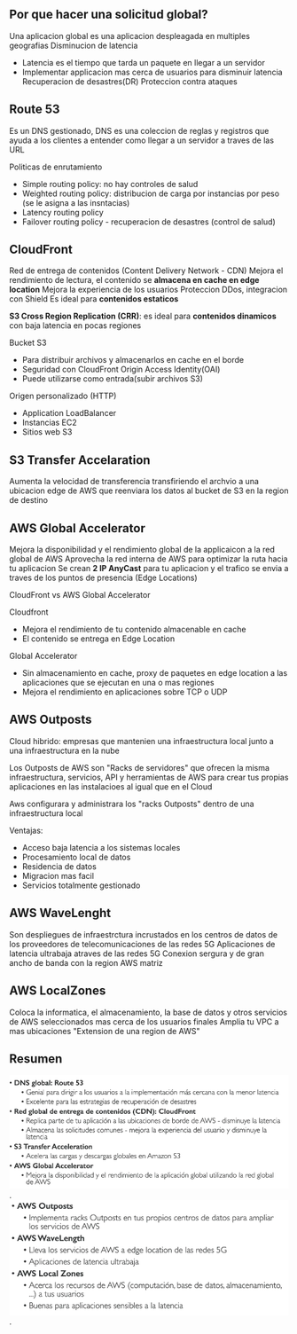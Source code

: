 
## Por que hacer una solicitud global?

Una aplicacion global es una aplicacion despleagada en multiples geografias
Disminucion de latencia
-   Latencia es el tiempo que tarda un paquete en llegar a un servidor
-   Implementar applicacion mas cerca de usuarios para disminuir latencia
Recuperacion de desastres(DR)
Proteccion contra ataques

## Route 53

Es un DNS gestionado, DNS es una coleccion de reglas y registros que ayuda a los clientes a entender como llegar a un servidor a traves de las URL

Politicas de enrutamiento
-   Simple routing policy: no hay controles de salud
-   Weighted routing policy: distribucion de carga por instancias por peso (se le asigna a las insntacias)
-   Latency routing policy
-   Failover routing policy - recuperacion de desastres (control de salud)

## CloudFront

Red de entrega de contenidos (Content Delivery Network - CDN)
Mejora el rendimiento de lectura, el contenido se **almacena en cache en edge location**
Mejora la experiencia de los usuarios
Proteccion DDos, integracion con Shield
Es ideal para **contenidos estaticos**

**S3 Cross Region Replication (CRR)**: es ideal para **contenidos dinamicos** con baja latencia en pocas regiones

Bucket S3

-   Para distribuir archivos y almacenarlos en cache en el borde
-   Seguridad con CloudFront Origin Access Identity(OAI)
-   Puede utilizarse como entrada(subir archivos S3)

Origen personalizado (HTTP)

-   Application LoadBalancer
-   Instancias EC2
-   Sitios web S3

## S3 Transfer Accelaration

Aumenta la velocidad de transferencia transfiriendo el archvio a una ubicacion edge de AWS que reenviara los datos al bucket de S3 en la region de destino

## AWS Global Accelerator

Mejora la disponibilidad y el rendimiento global de la applicaicon a la red global de AWS
Aprovecha la red interna de AWS para optimizar la ruta hacia tu aplicacion
Se crean **2 IP AnyCast** para tu aplicacion y el trafico se envia a traves de los puntos de presencia (Edge Locations)

CloudFront vs AWS Global Accelerator

Cloudfront
-   Mejora el rendimiento de tu contenido almacenable en cache
-   El contenido se entrega en Edge Location

Global Accelerator
-   Sin almacenamiento en cache, proxy de paquetes en edge location a las aplicaciones que se ejecutan en una o mas regiones
-   Mejora el rendimiento en aplicaciones sobre TCP o UDP

## AWS Outposts

Cloud hibrido: empresas que mantenien una infraestructura local junto a una infraestructura en la nube

Los Outposts de AWS son "Racks de servidores" que ofrecen la misma infraestructura, servicios, API y herramientas de AWS para crear tus propias aplicaciones en las instalacioes al igual que en el Cloud

Aws configurara y administrara los "racks Outposts" dentro de una infraestructura local

Ventajas:
-   Acceso baja latencia a los sistemas locales
-   Procesamiento local de datos
-   Residencia de datos
-   Migracion mas facil
-   Servicios totalmente gestionado

## AWS WaveLenght

Son despliegues de infraestrctura incrustados en los centros de datos de los proveedores de telecomunicaciones de las redes 5G
Aplicaciones de latencia ultrabaja atraves de las redes 5G
Conexion sergura y de gran ancho de banda con la region AWS matriz

## AWS LocalZones

Coloca la informatica, el almacenamiento, la base de datos y otros servicios de AWS seleccionados mas cerca de los usuarios finales
Amplia tu VPC a mas ubicaciones "Extension de una region de AWS"

## Resumen 

![Infraestructure 1 Resumen](/cloud-practicioner/images/infra-global-1.png "Infraestructure 1 Resumen").
![Infraestructure 2 Resumen](/cloud-practicioner/images/infra-global-2.png "Infraestructure 2 Resumen").
